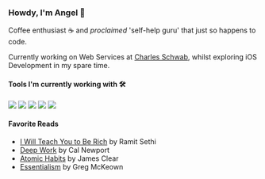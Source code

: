 ### Howdy, I'm Angel 👋

Coffee enthusiast ☕️ and _proclaimed_ 'self-help guru' that just so happens to code.

Currently working on Web Services at [Charles Schwab](https://www.schwab.com/client-home), whilst exploring iOS Development in my spare time.

#### Tools I'm currently working with 🛠

![](https://img.shields.io/badge/Mobile-Swift-orange)
![](https://img.shields.io/badge/Mobile-Flutter-blue)
![](https://img.shields.io/badge/Cloud-GCP-green)
![](https://img.shields.io/badge/REST-dotnet-purple)
![](https://img.shields.io/badge/Database-Aerospike-red)

#### Favorite Reads

- [I Will Teach You to Be Rich](https://www.iwillteachyoutoberich.com/books/) by Ramit Sethi
- [Deep Work](https://calnewport.com/writing/) by Cal Newport
- [Atomic Habits](https://jamesclear.com/atomic-habits) by James Clear
- [Essentialism](https://gregmckeown.com/books/essentialism/) by Greg McKeown

<!--
**angxlmoreno/angxlmoreno** is a ✨ _special_ ✨ repository because its `README.md` (this file) appears on your GitHub profile.

Here are some ideas to get you started:

- 🔭 I’m currently working on ...
- 🌱 I’m currently learning ...
- 👯 I’m looking to collaborate on ...
- 🤔 I’m looking for help with ...
- 💬 Ask me about ...
- 📫 How to reach me: ...
- 😄 Pronouns: ...
- ⚡ Fun fact: ...
-->
